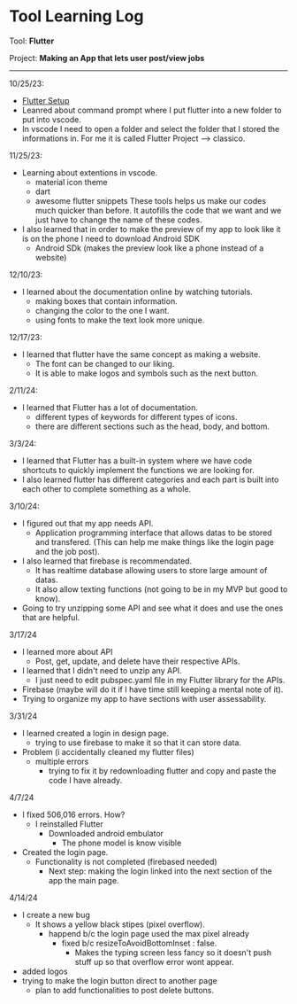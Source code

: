 # Tool Learning Log

Tool: **Flutter**

Project: **Making an App that lets user post/view jobs**

---

10/25/23:

* [Flutter Setup](https://www.youtube.com/watch?v=BqHOtlh3Dd4)
* Leanred about command prompt where I put flutter into a new folder to put into vscode.
* In vscode I need to open a folder and select the folder that I stored the informations in. For me it is called Flutter Project --> classico. 

11/25/23:
* Learning about extentions in vscode.
  * material icon theme
  * dart
  * awesome flutter snippets
These tools helps us make our codes much quicker than before. It autofills the code that we want and we just have to change the name of these codes.
* I also learned that in order to make the preview of my app to look like it is on the phone I need to download Android SDK 
  * Android SDk (makes the preview look like a phone instead of a website)

12/10/23:
* I learned about the documentation online by watching tutorials.
  * making boxes that contain information.
  * changing the color to the one I want.
  * using fonts to make the text look more unique.

12/17/23:
* I learned that flutter have the same concept as making a website.
  * The font can be changed to our liking.
  * It is able to make logos and symbols such as the next button.

2/11/24:
* I learned that Flutter has a lot of documentation.
  * different types of keywords for different types of icons.
  * there are different sections such as the head, body, and bottom.

3/3/24:
* I learned that Flutter has a built-in system where we have code shortcuts to quickly implement the functions we are looking for.
* I also learned flutter has different categories and each part is built into each other to complete something as a whole.

3/10/24:
* I figured out that my app needs API.
  * Application programming interface that allows datas to be stored and transfered. (This can help me make things like the login page and the job post).
* I also learned that firebase is recommendated.
  * It has realtime database allowing users to store large amount of datas.
  * It also allow texting functions (not going to be in my MVP but good to know).
* Going to try unzipping some API and see what it does and use the ones that are helpful.

3/17/24
* I learned more about API
  * Post, get, update, and delete have their respective APIs.
* I learned that I didn't need to unzip any API.
  * I just need to edit pubspec.yaml file in my Flutter library for the APIs.
* Firebase (maybe will do it if I have time still keeping a mental note of it).
* Trying to organize my app to have sections with user assessability.

3/31/24
* I learned created a login in design page.
  * trying to use firebase to make it so that it can store data.
* Problem (i accidentally cleaned my flutter files)
  * multiple errors
    * trying to fix it by redownloading flutter and copy and paste the code I have already.

4/7/24
* I fixed 506,016 errors. How?
  * I reinstalled Flutter
    * Downloaded android embulator
      * The phone model is know visible
* Created the login page.
  * Functionality is not completed (firebased needed)
    * Next step: making the login linked into the next section of the app the main page.

4/14/24
* I create a new bug
  * It shows a yellow black stipes (pixel overflow).
    * happend b/c the login page used the max pixel already
      * fixed b/c resizeToAvoidBottomInset : false.
        * Makes the typing screen less fancy so it doesn't push stuff up so that overflow error wont appear.
* added logos
* trying to make the login button direct to another page
  * plan to add functionalities to post delete buttons.   



<!--
* Links you used today (websites, videos, etc)
* Things you tried, progress you made, etc
* Challenges, a-ha moments, etc
* Questions you still have
* What you're going to try next
-->
